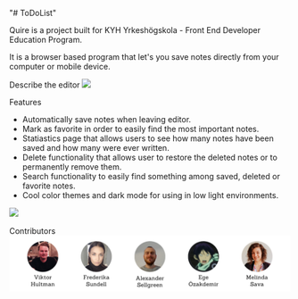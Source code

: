 "# ToDoList" 

Quire is a project built for KYH Yrkeshögskola - Front End Developer Education Program.

It is a browser based program that let's you save notes directly from your computer or mobile device.

Describe the editor
![](https://github.com/Viktor-Hultman/quire_notebook_assignment_paperclip/blob/master/readme-gifs/create-note.gif)

Features
- Automatically save notes when leaving editor.
- Mark as favorite in order to easily find the most important notes.
- Statiastics page that allows users to see how many notes have been saved and how many were ever written.
- Delete functionality that allows user to restore the deleted notes or to permanently remove them.
- Search functionality to easily find something among saved, deleted or favorite notes.
- Cool color themes and dark mode for using in low light environments.

![](https://github.com/Viktor-Hultman/quire_notebook_assignment_paperclip/blob/master/readme-gifs/notes.gif)

Contributors
![Team members](/images/team-members.png)
